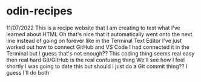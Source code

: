 # odin-recipes
11/07/2022
This is a recipe website that I am creating to test what I've learned about HTML
Oh that's nice that it automatically went onto the next line instead of going on forever like in the Terminal Text Editor
I've just worked out how to connect GitHub and VS Code
I had connected it in the Terminal but I guess that's not enough?? 
This coding thing seems real easy then real hard
Git/GitHub is the real confusing thing 
We'll see how I feel shortly
I was going to date this but should I just do a Git commit thing?? 
I guess I'll do both